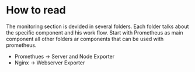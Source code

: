 # How to read
The monitoring section is devided in several folders. Each folder talks about the specific component and his work flow. Start with Prometheus as main component all other folders ar components that can be used with prometheus.

- Promethues -> Server and Node Exporter
- Nginx -> Webserver Exporter
